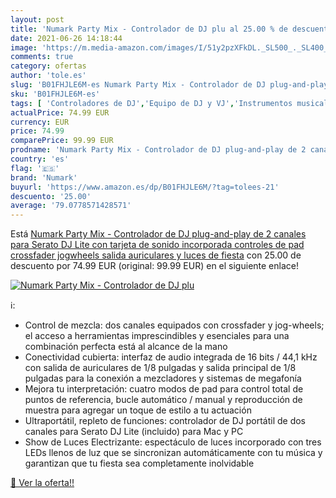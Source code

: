 ```yaml
---
layout: post
title: 'Numark Party Mix - Controlador de DJ plu al 25.00 % de descuento'
date: 2021-06-26 14:18:44
image: 'https://m.media-amazon.com/images/I/51y2pzXFkDL._SL500_._SL400_.jpg'
comments: true
category: ofertas
author: 'tole.es'
slug: 'B01FHJLE6M-es Numark Party Mix - Controlador de DJ plug-and-play de 2...'
sku: 'B01FHJLE6M-es'
tags: [ 'Controladores de DJ','Equipo de DJ y VJ','Instrumentos musicales','auriculares','numark', ]
actualPrice: 74.99 EUR
currency: EUR
price: 74.99
comparePrice: 99.99 EUR
prodname: 'Numark Party Mix - Controlador de DJ plug-and-play de 2 canales para Serato DJ Lite con tarjeta de sonido incorporada  controles de pad  crossfader  jogwheels  salida auriculares y luces de fiesta'
country: 'es'
flag: '🇪🇸'
brand: 'Numark'
buyurl: 'https://www.amazon.es/dp/B01FHJLE6M/?tag=tolees-21'
descuento: '25.00'
average: '79.0778571428571'
---
```


Está [Numark Party Mix - Controlador de DJ plug-and-play de 2 canales para Serato DJ Lite con tarjeta de sonido incorporada  controles de pad  crossfader  jogwheels  salida auriculares y luces de fiesta](https://www.amazon.es/dp/B01FHJLE6M/?tag=tolees-21) con 25.00 de descuento por 74.99 EUR (original: 99.99 EUR) en el siguiente enlace!

[![Numark Party Mix - Controlador de DJ plu](https://m.media-amazon.com/images/I/51y2pzXFkDL._SL500_._SL400_.jpg)](https://www.amazon.es/dp/B01FHJLE6M/?tag=tolees-21)

ℹ️:

- Control de mezcla: dos canales equipados con crossfader y jog-wheels; el acceso a herramientas imprescindibles y esenciales para una combinación perfecta está al alcance de la mano
- Conectividad cubierta: interfaz de audio integrada de 16 bits / 44,1 kHz con salida de auriculares de 1/8 pulgadas y salida principal de 1/8 pulgadas para la conexión a mezcladores y sistemas de megafonía
- Mejora tu interpretación: cuatro modos de pad para control total de puntos de referencia, bucle automático / manual y reproducción de muestra para agregar un toque de estilo a tu actuación
- Ultraportátil, repleto de funciones: controlador de DJ portátil de dos canales para Serato DJ Lite (incluido) para Mac y PC
- Show de Luces Electrizante: espectáculo de luces incorporado con tres LEDs llenos de luz que se sincronizan automáticamente con tu música y garantizan que tu fiesta sea completamente inolvidable

[🛒 Ver la oferta!!](https://www.amazon.es/dp/B01FHJLE6M/?tag=tolees-21)
